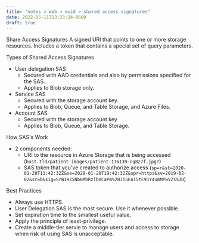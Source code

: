 ```yaml
---
title: "notes > web > msid > shared access signatures"
date: 2022-05-11T13:23:24-0600
draft: true
---
```

Share Access Signatures
A signed URI that points to one or more storage resources.
Includes a token that contains a special set of query parameters.

Types of Shared Access Signatures
- User delegation SAS
  - Secured with AAD credentials and also by permissions specified for the SAS.
  - Applies to Blob storage only.
- Service SAS
  - Secured with the storage account key.
  - Applies to Blob, Queue, and Table Storage, and Azure Files.
- Account SAS
  - Secured with the storage account key
  - Applies to Blob, Queue, and Table Storage.

How SAS's Work
- 2 components needed:
  - URI to the resource in Azure Storage that is being accessed (`host.tld/patient-images/patient-116139-nq8z7f.jpg?`)
  - SAS token that you've created to authorize access (`sp=r&st=2020-01-20T11:42:32Z&se=2020-01-20T19:42:32Z&spr=https&sv=2019-02-02&sr=b&sig=SrW1HZ5Nb6MbRzTbXCaPm%2BJiSEn15tC91Y4umMPwVZs%3D`)

Best Practices
- Always use HTTPS.
- User Delegation SAS is the most secure. Use it whenever possible.
- Set expiration time to the smallest useful value.
- Apply the principle of least-privilege.
- Create a middle-tier servie to manage users and access to storage when risk of using SAS is unacceptable.